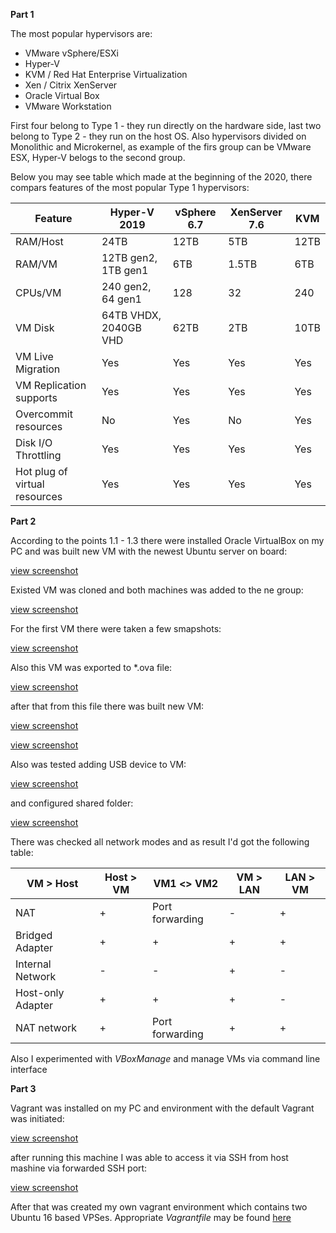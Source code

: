 **Part 1**

The most popular hypervisors are:
- VMware vSphere/ESXi
- Hyper-V
- KVM / Red Hat Enterprise Virtualization
- Xen / Citrix XenServer
- Oracle Virtual Box
- VMware Workstation 

First four belong to Type 1 - they run directly on the hardware side, last two belong to Type 2 - they run on the host OS.
Also hypervisors divided on Monolithic and Microkernel, as example of the firs group can be VMware ESX, Hyper-V belogs to the second group.

Below you may see table which made at the beginning of the 2020, there compars features of the most popular Type 1 hypervisors:

Feature | Hyper-V 2019 | vSphere 6.7 | XenServer 7.6 | KVM |
------- | ------------ | ------------ | ------------ | ------------ |
RAM/Host | 24TB | 12TB | 5TB | 12TB
RAM/VM   | 12TB gen2, 1TB gen1 | 6TB | 1.5TB | 6TB
CPUs/VM | 240 gen2, 64 gen1 |	128 |	32 |	240
VM Disk	| 64TB VHDX, 2040GB VHD |	62TB |	2TB |	10TB
VM Live Migration |	Yes |	Yes |	Yes |	Yes
VM Replication supports |	Yes |	Yes |	Yes |	Yes
Overcommit resources |	No |	Yes |	No |	Yes
Disk I/O Throttling |	Yes |	Yes |	Yes |	Yes
Hot plug of virtual resources |	Yes |	Yes |	Yes |	Yes


**Part 2**

According to the points  1.1 - 1.3 there were installed Oracle VirtualBox on my PC and was built new VM with the newest Ubuntu server on board:

[view screenshot](screenshots/001.JPG)

Existed VM was cloned and both machines was added to the ne group:

[view screenshot](screenshots/002.JPG)

For the first VM there were taken a few smapshots:

[view screenshot](screenshots/003.JPG)

Also this VM was exported to \*.ova file:

[view screenshot](screenshots/004.JPG)

after that from this file there was built new VM:

[view screenshot](screenshots/005.JPG)

[view screenshot](screenshots/006.JPG)

Also was tested adding USB device to VM:

[view screenshot](screenshots/007.JPG)

and configured shared folder:

[view screenshot](screenshots/008.JPG)

There was checked all network modes and as result I'd got the following table:
 
 | VM > Host |	Host > VM |	VM1 <> VM2 |	VM > LAN |	LAN > VM
--- | --- | --- | --- | --- 
NAT |	+ |	Port forwarding |	- |	+ |	Port forwarding
Bridged Adapter |	+ |	+ |	+ |	+ |	+
Internal Network |	- |	- |	+ |	- |	-
Host-only Adapter |	+ |	+ |	+ |	- |	-
NAT network |	+ |	Port forwarding |	+ |	+ |	Port forwarding


Also I experimented with *VBoxManage* and manage VMs via command line interface


**Part 3**

Vagrant was installed on my PC and environment with the default Vagrant was initiated:

[view screenshot](screenshots/009.JPG)

after running this machine I was able to access it via SSH from host mashine via forwarded SSH port:

[view screenshot](screenshots/010.JPG)

After that was created my own vagrant environment which contains two Ubuntu 16 based VPSes. Appropriate *Vagrantfile* may be found [here](Vagrantfile) 




